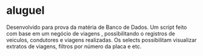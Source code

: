 # aluguel
 Desenvolvido para prova da matéria de Banco de Dados. Um script feito com base em um negócio de viagens , possibilitando o registros de veiculos, condutores e viagens realizadas. Os selects possibilitam visualizar extratos de viagens, filtros por número da placa e etc.
